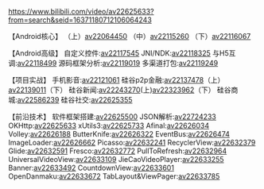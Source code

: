 https://www.bilibili.com/video/av22625633?from=search&seid=16371180712106064243

  【Android核心】
（上）[av22064450](https://www.bilibili.com/video/av22064450/)
（中）[av22115260](https://www.bilibili.com/video/av22115260/)
（下）[av22116067](https://www.bilibili.com/video/av22116067/)

【Android高级】
自定义控件:[av22117545](https://www.bilibili.com/video/av22117545/)
JNI/NDK:[av22118325](https://www.bilibili.com/video/av22118325/)
与H5互调:[av22118499](https://www.bilibili.com/video/av22118499/)
源码框架分析:[av22119019](https://www.bilibili.com/video/av22119019/)
多渠道打包:[av22119249](https://www.bilibili.com/video/av22119249/)

【项目实战】
手机影音:[av22121061](https://www.bilibili.com/video/av22121061/)
硅谷p2p金融:[av22137478](https://www.bilibili.com/video/av22137478/)（上）[av22139011](https://www.bilibili.com/video/av22139011/)（下）
硅谷新闻:[av22243270](https://www.bilibili.com/video/av22243270/)(上)[av22323962](https://www.bilibili.com/video/av22323962/)（下）
硅谷商城:[av22586239](https://www.bilibili.com/video/av22586239/)
硅谷社交:[av22625355](https://www.bilibili.com/video/av22625355/)

【前沿技术】
软件框架搭建:[av22625500](https://www.bilibili.com/video/av22625500/)
JSON解析:[av22724233](https://www.bilibili.com/video/av22724233/)
OKHttp:[av22625633](https://www.bilibili.com/video/av22625633/)
xUtils3:[av22625733](https://www.bilibili.com/video/av22625733/)
Afinal:[av22626034](https://www.bilibili.com/video/av22626034/)
Volley:[av22626188](https://www.bilibili.com/video/av22626188/)
ButterKnife:[av22626322](https://www.bilibili.com/video/av22626322/)
EventBus:[av22626474](https://www.bilibili.com/video/av22626474/)
ImageLoader:[av22626662](https://www.bilibili.com/video/av22626662/)
Picasso:[av22632241](https://www.bilibili.com/video/av22632241/)
RecyclerView:[av22632379](https://www.bilibili.com/video/av22632379/)
Glide:[av22632591](https://www.bilibili.com/video/av22632591/)
Fresco:[av22632772](https://www.bilibili.com/video/av22632772/)
PullToRefresh:[av22632964](https://www.bilibili.com/video/av22632964/)
UniversalVideoView:[av22633109](https://www.bilibili.com/video/av22633109/)
JieCaoVideoPlayer:[av22633255](https://www.bilibili.com/video/av22633255/)
Banner:[av22633492](https://www.bilibili.com/video/av22633492/)
CountdownView:[av22633601](https://www.bilibili.com/video/av22633601/)
OpenDanmaku:[av22633672](https://www.bilibili.com/video/av22633672/)
TabLayout&ViewPager:[av22633785](https://www.bilibili.com/video/av22633785/)
